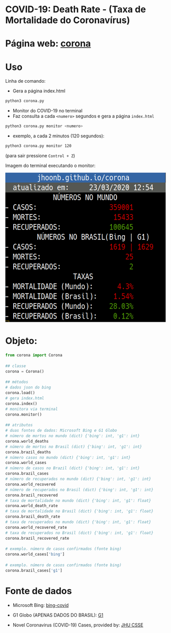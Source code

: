 COVID-19: Death Rate - (Taxa de Mortalidade do Coronavírus)
==

Página web: [corona](https://jhoonb.github.io/corona/) 
===

Uso
===

Linha de comando:

- Gera a página index.html
```bash
python3 corona.py
```

- Monitor do COVID-19 no terminal
- Faz consulta a cada `<numero>` segundos e gera a página `index.html`
```bash
python3 corona.py monitor <numero>
```
- exemplo, a cada 2 minutos (120 segundos):
```bash
python3 corona.py monitor 120
```
(para sair pressione `Control + Z`)


Imagem do terminal executando o monitor:

<img src="https://raw.githubusercontent.com/jhoonb/corona/master/example-terminal.png" 
height="468" width="599">

Objeto:
===

```python
from corona import Corona

## classe
corona = Corona()

## métodos
# dados json do bing
corona.load()
# gera index.html
corona.index()
# monitora via terminal 
corona.monitor()

## atributos 
# duas fontes de dados: Microsoft Bing e G1 Globo
# número de mortos no mundo (dict) {'bing': int, 'g1': int}
corona.world_deaths
# número de mortos no Brasil (dict) {'bing': int, 'g1': int}
corona.brazil_deaths
# número casos no mundo (dict) {'bing': int, 'g1': int}
corona.world_cases
# número de casos no Brazil (dict) {'bing': int, 'g1': int}
corona.brazil_cases
# número de recuperados no mundo (dict) {'bing': int, 'g1': int}
corona.world_recovered
# número de recuperados no Brasil (dict) {'bing': int, 'g1': int}
corona.brazil_recovered 
# taxa de mortalidade no mundo (dict) {'bing': int, 'g1': float}
corona.world_death_rate
# taxa de mortalidade no Brasil (dict) {'bing': int, 'g1': float}
corona.brazil_death_rate
# taxa de recuperados no mundo (dict) {'bing': int, 'g1': float}
corona.world_recovered_rate 
# taxa de recuperados no Brasil (dict) {'bing': int, 'g1': float}
corona.brazil_recovered_rate

# exemplo. número de casos confirmados (fonte bing)
corona.world_cases['bing']

# exemplo. número de casos confirmados (fonte bing)
corona.brazil_cases['g1']
```


Fonte de dados
===

- Microsoft Bing: [bing-covid](https://bing.com/covid) 

- G1 Globo (APENAS DADOS DO BRASIL): [G1](https://especiais.g1.globo.com/bemestar/coronavirus/mapa-coronavirus/)

- Novel Coronavirus (COVID-19) Cases, provided by: [JHU CSSE](https://github.com/CSSEGISandData/COVID-19)